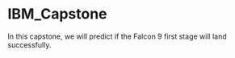 # IBM_Capstone
In this capstone, we will predict if the Falcon 9 first stage will land successfully.

